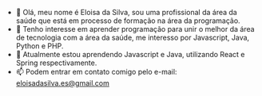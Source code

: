 - 👋 Olá, meu nome é Eloisa da Silva, sou uma profissional da área da saúde que está em processo de formação na área da programação.
- 👀 Tenho interesse em aprender programação para unir o melhor da área de tecnologia com a área da saúde, me interesso por Javascript, Java, Python e PHP.
- 🌱 Atualmente estou aprendendo Javascript e Java, utilizando React e Spring respectivamente.
- 📫 Podem entrar em contato comigo pelo e-mail: eloisadasilva.es@gmail.com


